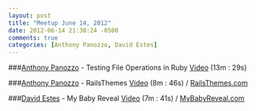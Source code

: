 ```yaml
---
layout: post
title: "Meetup June 14, 2012"
date: 2012-06-14 21:30:24 -0500
comments: true
categories: [Anthony Panozzo, David Estes]
---
```


###[Anthony Panozzo](https://twitter.com/panozzaj) - Testing File Operations in Ruby
[Video](http://podcast.404dev.com/episodes/070_Anthony_Panozzo-Testing_File_Operations_in_Ruby.m4v) (13m : 29s)


###[Anthony Panozzo](https://twitter.com/panozzaj) - RailsThemes
[Video](http://podcast.404dev.com/episodes/071_Anthony_Panozzo-RailsThemes.m4v) (8m : 46s) /
[RailsThemes.com](http://railsthemes.com)


###[David Estes](https://twitter.com/davydotcom) - My Baby Reveal
[Video](http://podcast.404dev.com/episodes/072_David_Estes-My_Baby_Reveal.m4v) (7m : 41s) /
[MyBabyReveal.com](http://mybabyreveal.com)
